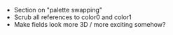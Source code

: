 - Section on "palette swapping"
- Scrub all references to color0 and color1
- Make fields look more 3D / more exciting somehow?
